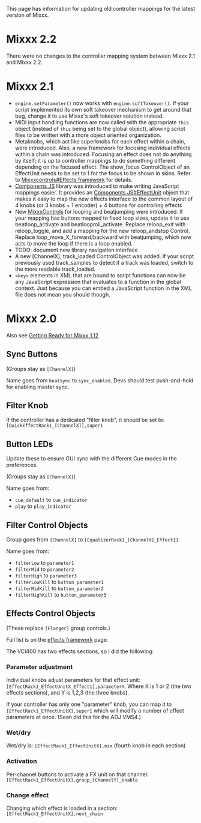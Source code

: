This page has information for updating old controller mappings for the
latest version of Mixxx.

# Mixxx 2.2

There were no changes to the controller mapping system between Mixxx 2.1
and Mixxx 2.2.

# Mixxx 2.1

  - `engine.setParameter()` now works with `engine.softTakeover()`. If
    your script implemented its own soft takeover mechanism to get
    around that bug, change it to use Mixxx's soft takeover solution
    instead.
  - MIDI input handling functions are now called with the appropriate
    `this` object (instead of `this` being set to the global object),
    allowing script files to be written with a more object oriented
    organization.
  - Metaknobs, which act like superknobs for each effect within a chain,
    were introduced. Also, a new framework for focusing individual
    effects within a chain was introduced. Focusing an effect does not
    do anything by itself; it is up to controller mappings to do
    something different depending on the focused effect. The show\_focus
    ControlObject of an EffectUnit needs to be set to 1 for the focus to
    be shown in skins. Refer to [Mixxxcontrols\#Effects
    framework](Mixxxcontrols#Effects%20framework) for details.
  - [Components JS](Components%20JS) library was introduced to make
    writing JavaScript mappings easier. It provides an [Components
    JS\#EffectUnit](Components%20JS#EffectUnit) object that makes it
    easy to map the new effects interface to the common layout of 4
    knobs (or 3 knobs + 1 encoder) + 4 buttons for controlling effects
  - New [MixxxControls](MixxxControls) for looping and beatjumping were
    introduced. If your mapping has buttons mapped to fixed loop sizes,
    update it to use beatloop\_activate and beatlooproll\_activate.
    Replace reloop\_exit with reloop\_toggle, and add a mapping for the
    new reloop\_andstop Control. Replace loop\_move\_X\_forward/backward
    with beatjumping, which now acts to move the loop if there is a loop
    enabled.
  - TODO: document new library navigation interface
  - A new \[ChannelX\], track\_loaded ControlObject was added. If your
    script previously used track\_samples to detect if a track was
    loaded, switch to the more readable track\_loaded.
  - `<key>` elements in XML that are bound to script functions can now
    be any JavaScript expression that evaluates to a function in the
    global context. Just because you can embed a JavaScript function in
    the XML file does not mean you should though.

# Mixxx 2.0

Also see [Getting Ready for Mixxx 1.12](getting_ready_for_112)

## Sync Buttons

(Groups stay as `[ChannelX]`)

Name goes from `beatsync` to `sync_enabled`. Devs should test
push-and-hold for enabling master sync.

## Filter Knob

If the controller has a dedicated "filter knob", it should be set to:
`[QuickEffectRack1_[ChannelX]],super1`

## Button LEDs

Update these to ensure GUI sync with the different Cue modes in the
preferences.

(Groups stay as `[ChannelX]`)

Name goes from:

  - `cue_default` to `cue_indicator`
  - `play` to `play_indicator`

## Filter Control Objects

Group goes from `[ChannelX]` to `[EqualizerRack1_[ChannelX]_Effect1]`

Name goes from:

  - `filterLow` to `parameter1`
  - `filterMid` to `parameter2`
  - `filterHigh` to `parameter3`
  - `filterLowKill` to `button_parameter1`
  - `filterMidKill` to `button_parameter2`
  - `filterHighKill` to `button_parameter3`

## Effects Control Objects

(These replace `[Flanger]` group controls.)

Full list is on the [effects framework](effects_framework#controls)
page.

The VCI400 has two effects sections, so I did the following:

### Parameter adjustment

Individual knobs adjust parameters for that effect unit:
`[EffectRack1_EffectUnitX_Effect1],parameterY`. Where X is 1 or 2 (the
two effects sections), and Y is 1,2,3 (the three knobs).

If your controller has only one "parameter" knob, you can map it to
`[EffectRack1_EffectUnitX],super1` which will modify a number of effect
parameters at once. (Sean did this for the ADJ VMS4.)

### Wet/dry

Wet/dry is: `[EffectRack1_EffectUnitX],mix` (fourth knob in each
section)

### Activation

Per-channel buttons to activate a FX unit on that channel:
`[EffectRack1_EffectUnitX],group_[ChannelY]_enable`

### Change effect

Changing which effect is loaded in a section:
`[EffectRack1_EffectUnitX],next_chain`
